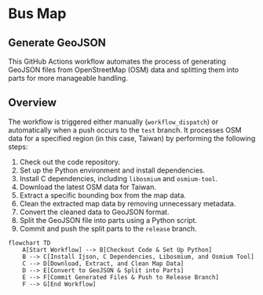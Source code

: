 # Bus Map

## Generate GeoJSON

This GitHub Actions workflow automates the process of generating GeoJSON files from OpenStreetMap (OSM) data and splitting them into parts for more manageable handling.

## Overview

The workflow is triggered either manually (`workflow_dispatch`) or automatically when a push occurs to the `test` branch. It processes OSM data for a specified region (in this case, Taiwan) by performing the following steps:

1. Check out the code repository.
2. Set up the Python environment and install dependencies.
3. Install C dependencies, including `libosmium` and `osmium-tool`.
4. Download the latest OSM data for Taiwan.
5. Extract a specific bounding box from the map data.
6. Clean the extracted map data by removing unnecessary metadata.
7. Convert the cleaned data to GeoJSON format.
8. Split the GeoJSON file into parts using a Python script.
9. Commit and push the split parts to the `release` branch.

```mermaid
flowchart TD
    A[Start Workflow] --> B[Checkout Code & Set Up Python]
    B --> C[Install Ijson, C Dependencies, Libosmium, and Osmium Tool]
    C --> D[Download, Extract, and Clean Map Data]
    D --> E[Convert to GeoJSON & Split into Parts]
    E --> F[Commit Generated Files & Push to Release Branch]
    F --> G[End Workflow]
```
